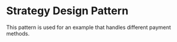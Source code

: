 # Strategy Design Pattern
 
This pattern is used for an example that handles different payment methods.
